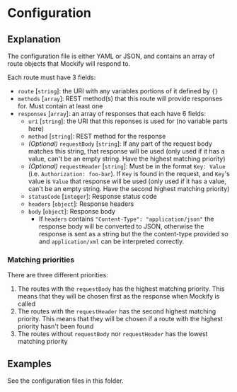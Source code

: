 # Configuration

## Explanation

The configuration file is either YAML or JSON, and contains an array of route objects that Mockify will respond to.

Each route must have 3 fields:

   - `route` [`string`]: the URI with any variables portions of it defined by `{}` 
   - `methods` [`array`]: REST method(s) that this route will provide responses for. Must contain at least one
   - `responses` [`array`]: an array of responses that each have 6 fields:
      - `uri` [`string`]: the URI that this reponses is used for (no variable parts here)
      - `method` [`string`]: REST method for the response
      - _(Optional)_ `requestBody` [`string`]: If any part of the request body matches this string, that response will be used (only used if it has a value, can't be an empty string. Have the highest matching priority)
      - _(Optional)_ `requestHeader` [`string`]: Must be in the format `Key: Value` (i.e. `Authorization: foo-bar`). If `Key` is found in the request, and `Key`'s value is `Value` that response will be used (only used if it has a value, can't be an empty string. Have the second highest matching priority)
      - `statusCode` [`integer`]: Response status code
      - `headers` [`object`]: Response headers
      - `body` [`object`]: Response body
         - If `headers` contains `"Content-Type": "application/json"` the response body will be converted to JSON, otherwise the response is sent as a string but the the content-type provided so and `application/xml` can be interpreted correctly.

### Matching priorities

There are three different priorities:

1. The routes with the `requestBody` has the highest matching priority. This means that they will be chosen first as the response when Mockify is called
1. The routes with the `requestHeader` has the second highest matching priority. This means that they will be chosen if a route with the highest priority hasn't been found
1. The routes without `requestBody` nor `requestHeader` has the lowest matching priority 

## Examples

See the configuration files in this folder.
